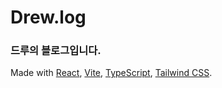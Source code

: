 # Drew.log

### 드루의 블로그입니다. <br/>

Made with [React](https://react.dev/), [Vite](https://ko.vitejs.dev/guide/), [TypeScript](https://www.typescriptlang.org/), [Tailwind CSS](https://tailwindcss.com/).
